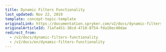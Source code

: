 ```yaml
---
title: Dynamic Filters Functionality
last_updated: Nov 22, 2019
template: concept-topic-template
originalLink: https://documentation.spryker.com/v2/docs/dynamic-filters-functionality
originalArticleId: 71afa451-38cd-4710-8754-fda10ec40dae
redirect_from:
  - /v2/docs/dynamic-filters-functionality
  - /v2/docs/en/dynamic-filters-functionality
---
```



